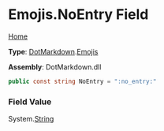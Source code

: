 # Emojis\.NoEntry Field

[Home](../../../README.md)

**Type**: [DotMarkdown](../../README.md)\.[Emojis](../README.md)

**Assembly**: DotMarkdown\.dll

```csharp
public const string NoEntry = ":no_entry:"
```

### Field Value

System\.[String](https://docs.microsoft.com/en-us/dotnet/api/system.string)